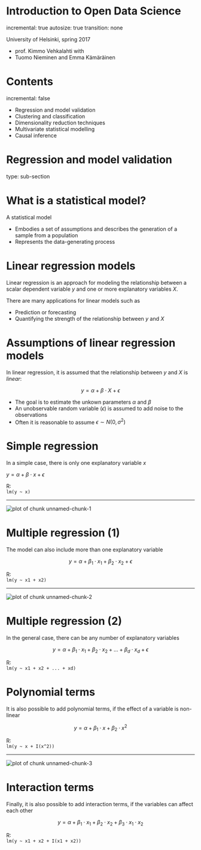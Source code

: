 

Introduction to Open Data Science
========================================================
incremental: true
autosize: true
transition: none

University of Helsinki, spring 2017
- prof. Kimmo Vehkalahti with  
- Tuomo Nieminen and Emma Kämäräinen  

Contents
========================================================
incremental: false

- Regression and model validation  
- Clustering and classification  
- Dimensionality reduction techniques  
- Multivariate statistical modelling   
- Causal inference  





Regression and model validation
========================================================
type: sub-section

What is a statistical model?
========================================================

A statistical model 

- Embodies a set of assumptions and describes the generation of a sample from a population
- Represents the data-generating process


<!-- source: [wikipedia](https://en.wikipedia.org/wiki/Statistical_model) -->

Linear regression models
========================================================

Linear regression is an approach for modeling the relationship between a scalar dependent variable $y$ and one or more explanatory variables $X$.  

There are many applications for linear models such as

- Prediction or forecasting
- Quantifying the strength of the relationship between $y$ and $X$


Assumptions of linear regression models
========================================================

In linear regression, it is assumed that the relationship between $y$ and  $X$ is *linear*:

$$y = \alpha + \beta \cdot X + \epsilon$$

- The goal is to estimate the unkown parameters $\alpha$ and $\beta$
- An unobservable random variable ($\epsilon$) is assumed to add noise to the observations
- Often it is reasonable to assume $\epsilon \sim N(0, \sigma^2)$

<!-- source: [wikipedia](https://en.wikipedia.org/wiki/Linear_regression) -->


Simple regression
========================================================

In a simple case, there is only one explanatory variable $x$

$y =  \alpha + \beta \cdot x + \epsilon$

R:  
```lm(y ~ x)```  

***
![plot of chunk unnamed-chunk-1](figure/unnamed-chunk-1-1.png)



Multiple regression (1)
========================================================

The model can also include more than one explanatory variable

$$y = \alpha + \beta_1 \cdot x_1 + \beta_2 \cdot x_2 + \epsilon$$

R:  
```lm(y ~ x1 + x2)```  

***
![plot of chunk unnamed-chunk-2](figure/unnamed-chunk-2-1.png)


Multiple regression (2)
========================================================

In the general case, there can be any number of explanatory variables

$$y = \alpha + \beta_1 \cdot x_1 + \beta_2 \cdot x_2 + ... + \beta_d \cdot x_d + \epsilon$$

R:  
```lm(y ~ x1 + x2 + ... + xd)```  

Polynomial terms
========================================================

It is also possible to add polynomial terms, if the effect of a variable is non-linear

$$y = \alpha + \beta_1 \cdot x + \beta_2 \cdot x^2$$

R:  
```lm(y ~ x + I(x^2))```  

***

![plot of chunk unnamed-chunk-3](figure/unnamed-chunk-3-1.png)


Interaction terms
========================================================
 Finally, it is also possible to add interaction terms, if the variables can affect each other
 
 $$y = \alpha + \beta_1 \cdot x_1 + \beta_2 \cdot x_2 + \beta_3 \cdot x_1 \cdot x_2$$
 
R:  
```lm(y ~ x1 + x2 + I(x1 + x2))```  


